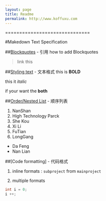 ```yaml
---
layout: page
title: Readme
permalink: http://www.koffuxu.com
---
```

==============================


#Makedown Text Specification

##[Blockquotes](http://www.koffuxu.com) - 引用 
how to add Blockquotes

> link this

##[Styling text](http://www.koffuxu.com) - 文本格式
this is **BOLD**

this it *italic*

if your want the **both**

##[Order/Nested List](http://www.koffuxu.com) - 顺序列表
1. NanShan
  1. High Technology Parck
  2. She Kou
  3. Xi Li
2. FuTian
3. LongGang
  * Da Feng
  * Nan Lian

##[Code formatting] - 代码格式

1. inline formats : `subproject` from `mainproject`

2. multiple formats


  ```cpp
  int i = 0;
  i ++;
  ```

